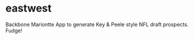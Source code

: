 eastwest
========

Backbone Mariontte App to generate Key & Peele style NFL draft prospects. Fudge!
